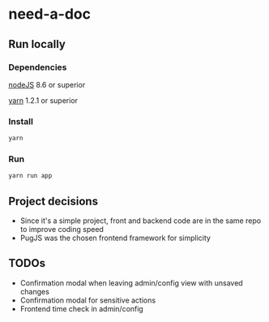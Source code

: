 need-a-doc
==========

Run locally
-----------

### Dependencies

[nodeJS](https://nodejs.org/) 8.6 or superior

[yarn](https://yarnpkg.com/) 1.2.1 or superior


### Install

```bash
yarn
```

### Run

```bash
yarn run app
```

Project decisions
-----------------

- Since it's a simple project, front and backend code are in the same repo to improve coding speed
- PugJS was the chosen frontend framework for simplicity

TODOs
-----

- Confirmation modal when leaving admin/config view with unsaved changes
- Confirmation modal for sensitive actions
- Frontend time check in admin/config
